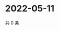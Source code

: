 # 2022-05-11

共 0 条

<!-- BEGIN WEIBO -->
<!-- 最后更新时间 Wed May 11 2022 13:25:13 GMT+0800 (China Standard Time) -->

<!-- END WEIBO -->

